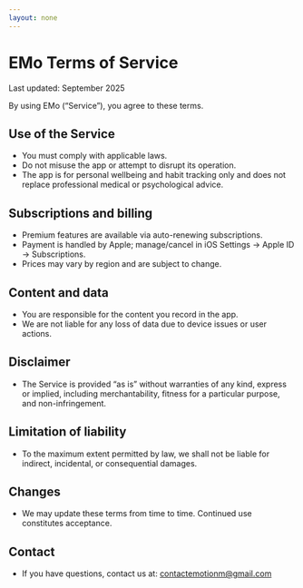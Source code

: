 ```yaml
---
layout: none
---
```

<style>/* Hide GitHub Pages/Jekyll header banner and footer if present */ .page-header, .site-header, header, .navbar, .masthead { display: none !important; } footer, .site-footer { display: none !important; } main { padding-top: 0 !important; } </style>

# EMo Terms of Service

Last updated: September 2025

By using EMo (“Service”), you agree to these terms.

## Use of the Service
- You must comply with applicable laws.
- Do not misuse the app or attempt to disrupt its operation.
- The app is for personal wellbeing and habit tracking only and does not replace professional medical or psychological advice.

## Subscriptions and billing
- Premium features are available via auto-renewing subscriptions.
- Payment is handled by Apple; manage/cancel in iOS Settings → Apple ID → Subscriptions.
- Prices may vary by region and are subject to change.

## Content and data
- You are responsible for the content you record in the app.
- We are not liable for any loss of data due to device issues or user actions.

## Disclaimer
- The Service is provided “as is” without warranties of any kind, express or implied, including merchantability, fitness for a particular purpose, and non-infringement.

## Limitation of liability
- To the maximum extent permitted by law, we shall not be liable for indirect, incidental, or consequential damages.

## Changes
- We may update these terms from time to time. Continued use constitutes acceptance.

## Contact
- If you have questions, contact us at: contactemotionm@gmail.com
